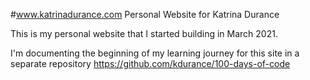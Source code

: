 #www.katrinadurance.com Personal Website for Katrina Durance

This is my personal website that I started building in March 2021.

I'm documenting the beginning of my learning journey for this site in a separate repository https://github.com/kdurance/100-days-of-code
